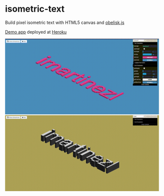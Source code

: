 # isometric-text
Build pixel isometric text with HTML5 canvas and [obelisk.js](https://github.com/nosir/obelisk.js/)

[Demo app](https://isometric-text.herokuapp.com/) deployed at [Heroku](https://www.heroku.com/)

![](doc/Screenshot_2.gif)
![](doc/Screenshot_1.png)

